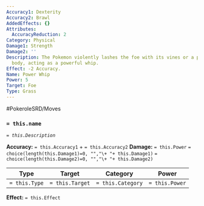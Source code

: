 ```yaml
---
Accuracy1: Dexterity
Accuracy2: Brawl
AddedEffects: {}
Attributes:
  AccuracyReduction: 2
Category: Physical
Damage1: Strength
Damage2: ''
Description: The Pokemon violently lashes the foe with its vines or a part of its
  body, acting as a powerful whip.
Effect: -2 Accuracy.
Name: Power Whip
Power: 5
Target: Foe
Type: Grass
---
```


#PokeroleSRD/Moves

### `= this.name`
*`= this.Description`*

**Accuracy:** `= this.Accuracy1` + `= this.Accuracy2`
**Damage:** `= this.Power` `= choice(length(this.Damage1)=0, "","\+ "+ this.Damage1)` `= choice(length(this.Damage2)=0, "","\+ "+ this.Damage2)`

| Type          | Target          | Category          | Power          |
| ------------- | --------------- | ----------------  | -------------- |
| `= this.Type` | `= this.Target` | `= this.Category` | `= this.Power` | 

**Effect:** `= this.Effect`